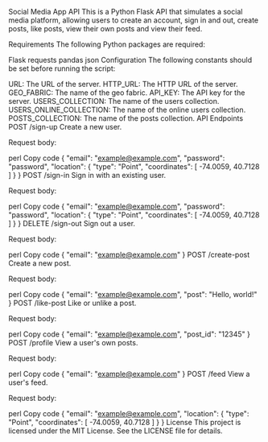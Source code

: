Social Media App API
This is a Python Flask API that simulates a social media platform, allowing users to create an account, sign in and out, create posts, like posts, view their own posts and view their feed.

Requirements
The following Python packages are required:

Flask
requests
pandas
json
Configuration
The following constants should be set before running the script:

URL: The URL of the server.
HTTP_URL: The HTTP URL of the server.
GEO_FABRIC: The name of the geo fabric.
API_KEY: The API key for the server.
USERS_COLLECTION: The name of the users collection.
USERS_ONLINE_COLLECTION: The name of the online users collection.
POSTS_COLLECTION: The name of the posts collection.
API Endpoints
POST /sign-up
Create a new user.

Request body:

perl
Copy code
{
  "email": "example@example.com",
  "password": "password",
  "location": {
    "type": "Point",
    "coordinates": [
      -74.0059,
      40.7128
    ]
  }
}
POST /sign-in
Sign in with an existing user.

Request body:

perl
Copy code
{
  "email": "example@example.com",
  "password": "password",
  "location": {
    "type": "Point",
    "coordinates": [
      -74.0059,
      40.7128
    ]
  }
}
DELETE /sign-out
Sign out a user.

Request body:

perl
Copy code
{
  "email": "example@example.com"
}
POST /create-post
Create a new post.

Request body:

perl
Copy code
{
  "email": "example@example.com",
  "post": "Hello, world!"
}
POST /like-post
Like or unlike a post.

Request body:

perl
Copy code
{
  "email": "example@example.com",
  "post_id": "12345"
}
POST /profile
View a user's own posts.

Request body:

perl
Copy code
{
  "email": "example@example.com"
}
POST /feed
View a user's feed.

Request body:

perl
Copy code
{
  "email": "example@example.com",
  "location": {
    "type": "Point",
    "coordinates": [
      -74.0059,
      40.7128
    ]
  }
}
License
This project is licensed under the MIT License. See the LICENSE file for details.